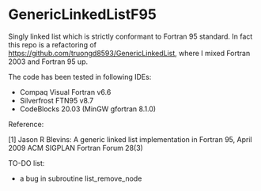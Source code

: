 # GenericLinkedListF95
Singly linked list which is strictly conformant to Fortran 95 standard. In fact this repo is a refactoring of https://github.com/truongd8593/GenericLinkedList, where I mixed Fortran 2003 and Fortran 95 up.

The code has been tested in following IDEs:

- Compaq Visual Fortran v6.6
- Silverfrost FTN95 v8.7
- CodeBlocks 20.03 (MinGW gfortran 8.1.0)

Reference:

[1] Jason R Blevins: A generic linked list implementation in Fortran 95, April 2009 ACM SIGPLAN Fortran Forum 28(3)

TO-DO list:

- a bug in subroutine list_remove_node
